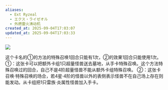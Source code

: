```yaml
---
aliases:
  - Ext Ryzeal
  - エクス・ライゼオル
  - 外燃雷火沸动机
created_at: 2025-09-04T17:03:07
updated_at: 2025-09-04T17:03:33
---
```


![](https://cdn.233.momobako.com/ygopro/pics/34022970.jpg!half)

这个卡名的①的方法的特殊召唤1回合只能有1次，②的效果1回合只能使用1次。
①：这张卡可以把额外卡组1只超量怪兽送去墓地，从手卡特殊召唤。这个方法特殊召唤过的回合，自己不是4阶超量怪兽不能从额外卡组特殊召唤。
②：这张卡召唤·特殊召唤的场合，若4星·4阶的怪兽以外的表侧表示怪兽不在自己场上存在则能发动。从卡组把1只雷族·炎属性怪兽加入手卡。
